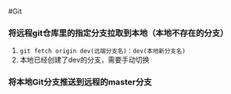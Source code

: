 #Git

### 将远程git仓库里的指定分支拉取到本地（本地不存在的分支）

1. `git fetch origin dev(远端分支名)：dev(本地新分支名)`
2. 本地已经创建了dev的分支，需要手动切换


### 将本地Git分支推送到远程的master分支